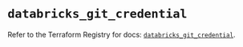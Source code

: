 # `databricks_git_credential`

Refer to the Terraform Registry for docs: [`databricks_git_credential`](https://registry.terraform.io/providers/databricks/databricks/1.43.0/docs/resources/git_credential).
